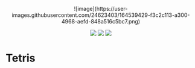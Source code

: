 <p align="center">
![image](https://user-images.githubusercontent.com/24623403/164539429-f3c2c113-a300-4968-aefd-848a516c5bc7.png)
</p>
<p align="center">   
     <a href="https://github.com/SWE-team11/tetris/issues"><img src='https://img.shields.io/github/issues/SWE-team11/tetris'></a>
     <a href="https://github.com/SWE-team11/tetris/pulls"><img src="https://img.shields.io/bitbucket/pr/SWE-team11/tetris"></a>
      <a href="https://github.com/SWE-team11/tetris/graphs/contributors"><img src='https://img.shields.io/github/contributors/SWE-team11/tetris'></a>
</p>

# Tetris
